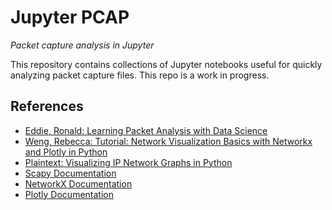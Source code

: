 # Jupyter PCAP

_Packet capture analysis in Jupyter_

This repository contains collections of Jupyter notebooks useful for quickly analyzing packet capture files. This repo is a work in progress.

## References

* [Eddie, Ronald: Learning Packet Analysis with Data Science](https://medium.com/hackervalleystudio/learning-packet-analysis-with-data-science-5356a3340d4e)
* [Weng, Rebecca: Tutorial: Network Visualization Basics with Networkx and Plotly in Python](https://towardsdatascience.com/tutorial-network-visualization-basics-with-networkx-and-plotly-and-a-little-nlp-57c9bbb55bb9)
* [Plaintext: Visualizing IP Network Graphs in Python](https://dmuhs.blog/2018/09/14/visualizing-ip-connections-in-python/)
* [Scapy Documentation](https://scapy.readthedocs.io/)
* [NetworkX Documentation](https://networkx.org/documentation/stable/index.html)
* [Plotly Documentation](https://plotly.com/python)
